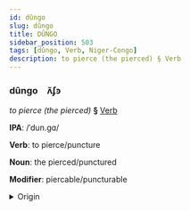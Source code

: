 ```yaml
---
id: dûngo
slug: dûngo
title: DÛNGO
sidebar_position: 503
tags: [dûngo, Verb, Niger-Congo]
description: to pierce (the pierced) § Verb
---
```


### dûngo&emsp;<span kind="abugida">ʌ̃ʄꜿ</span>

*to pierce (the pierced)* **§** [Verb](../../tags/Verb)

**IPA**: /ˈdun.gɑ/

**Verb**: to pierce/puncture

**Noun**: the pierced/punctured

**Modifier**: piercable/puncturable

<details>
    <summary>Origin</summary>
    Swahili -dunga [duŋga]<br/>
    <em>Niger-Congo Language Family</em>
</details>